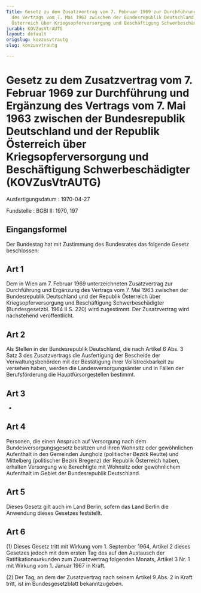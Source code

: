 ```yaml
---
Title: Gesetz zu dem Zusatzvertrag vom 7. Februar 1969 zur Durchführung und Ergänzung
  des Vertrags vom 7. Mai 1963 zwischen der Bundesrepublik Deutschland und der Republik
  Österreich über Kriegsopferversorgung und Beschäftigung Schwerbeschädigter
jurabk: KOVZusVtrAUTG
layout: default
origslug: kovzusvtrautg
slug: kovzusvtrautg

---
```


# Gesetz zu dem Zusatzvertrag vom 7. Februar 1969 zur Durchführung und Ergänzung des Vertrags vom 7. Mai 1963 zwischen der Bundesrepublik Deutschland und der Republik Österreich über Kriegsopferversorgung und Beschäftigung Schwerbeschädigter (KOVZusVtrAUTG)

Ausfertigungsdatum
:   1970-04-27

Fundstelle
:   BGBl II: 1970, 197

## Eingangsformel

Der Bundestag hat mit Zustimmung des Bundesrates das folgende Gesetz
beschlossen:

## Art 1

Dem in Wien am 7. Februar 1969 unterzeichneten Zusatzvertrag zur
Durchführung und Ergänzung des Vertrags vom 7. Mai 1963 zwischen der
Bundesrepublik Deutschland und der Republik Österreich über
Kriegsopferversorgung und Beschäftigung
Schwerbeschädigter              (Bundesgesetzbl. 1964 II S. 220) wird
zugestimmt. Der Zusatzvertrag wird nachstehend veröffentlicht.

## Art 2

Als Stellen in der Bundesrepublik Deutschland, die nach Artikel 6 Abs.
3 Satz 3 des Zusatzvertrags die Ausfertigung der Bescheide der
Verwaltungsbehörden mit der Bestätigung ihrer Vollstreckbarkeit zu
versehen haben, werden die Landesversorgungsämter und in Fällen der
Berufsförderung die Hauptfürsorgestellen bestimmt.

## Art 3

-

## Art 4

Personen, die einen Anspruch auf Versorgung nach dem
Bundesversorgungsgesetz besitzen und ihren Wohnsitz oder gewöhnlichen
Aufenthalt in den Gemeinden Jungholz (politischer Bezirk Reutte) und
Mittelberg (politischer Bezirk Bregenz) der Republik Österreich haben,
erhalten Versorgung wie Berechtigte mit Wohnsitz oder gewöhnlichem
Aufenthalt im Gebiet der Bundesrepublik Deutschland.

## Art 5

Dieses Gesetz gilt auch im Land Berlin, sofern das Land Berlin die
Anwendung dieses Gesetzes feststellt.

## Art 6

(1) Dieses Gesetz tritt mit Wirkung vom 1. September 1964, Artikel 2
dieses Gesetzes jedoch mit dem ersten Tag des auf den Austausch der
Ratifikationsurkunden zum Zusatzvertrag folgenden Monats, Artikel 3
Nr. 1 mit Wirkung vom 1. Januar 1967 in Kraft.

(2) Der Tag, an dem der Zusatzvertrag nach seinem Artikel 9 Abs. 2 in
Kraft tritt, ist im Bundesgesetzblatt bekanntzugeben.

